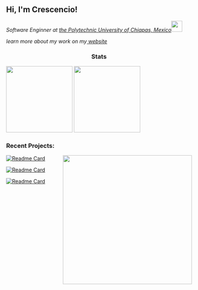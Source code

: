<h2> Hi, I'm Crescencio!</h2>



<p><em>Software Enginner at <a href="https://www.upchiapas.edu.mx/">the Polytechnic University of Chiapas, Mexico</a><img src="https://media.giphy.com/media/fYSnHlufseco8Fh93Z/giphy.gif" width="30"></br>

learn more about my work on my<a href="https://crescencs.github.io/portafolio/" target="_blank"> website</a>
</em></p>
<div align="center">
<h3>Stats</h3>
</div>

<div>

  <img height="180em" src="https://github-readme-stats.vercel.app/api?username=Crescens-Henry&show_icons=true&theme=merko&include_all_commits=true&count_private=true"/>

  <img height="180em" src="https://github-readme-stats.vercel.app/api/top-langs/?username=Crescens-Henry&layout=compact&langs_count=7&theme=merko"/>
  
</div>

<h3>Recent Projects:</h3>

<img src="https://static.wikia.nocookie.net/dandadan/images/1/1f/Okarun_Infobox.png/revision/latest?cb=20221005193525" align="right" width="350">

<!--https://static.wikia.nocookie.net/dandadan/images/1/1f/Okarun_Infobox.png/revision/latest?cb=20221005193525-->

<!--https://vainkeurz.com/wp-content/uploads/2021/10/chel.png-->

<!--https://static.wikia.nocookie.net/jujutsu-kaisen/images/c/cc/Yuta_volunteers_to_enter_a_colony_first.png/revision/latest/scale-to-width-down/214?cb=20220221204804-->
<!--https://static.wikia.nocookie.net/fridaynightfunking/images/f/ff/DenjiIdle.gif/revision/latest?cb=20220529030344-->

<!--https://ae01.alicdn.com/kf/H2eeed74705a54abe88f0cc271aee8361t/Insignias-de-motosierra-para-hombre-broches-Kawaii-coleccionables-de-Anime-Denji-Makima-Aki-Hayakawa-Power-Pins.png_640x640.png-->
<div>

  
[![Readme Card](https://github-readme-stats.vercel.app/api/pin/?username=Crescens-Henry&repo=Api_E-commerce&theme=merko)](https://github.com/Crescencs/Api_E-commerce)

[![Readme Card](https://github-readme-stats.vercel.app/api/pin/?username=Crescens-Henry&repo=Rick-and-Morty-ApiRest&theme=merko)](https://github.com/Crescencs/Rick-and-Morty-ApiRest)

[![Readme Card](https://github-readme-stats.vercel.app/api/pin/?username=Crescens-Henry&repo=formulario&theme=merko)](https://github.com/Crescencs/formulario)
</div>
